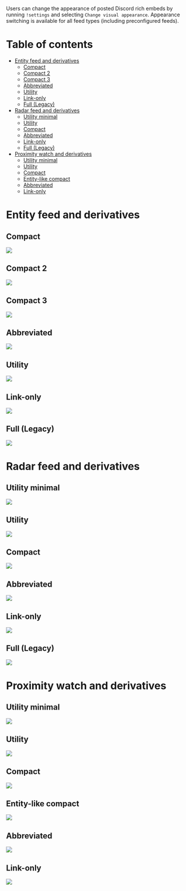 Users can change the appearance of posted Discord rich embeds by running ```!settings``` and selecting ```Change visual appearance```. Appearance switching is available for all feed types (including preconfigured feeds).

# Table of contents 
- [Entity feed and derivatives](#entity-feed-and-derivatives)
  * [Compact](#compact)
  * [Compact 2](#compact-2)
  * [Compact 3](#compact-3)
  * [Abbreviated](#abbreviated)
  * [Utility](#utility)
  * [Link-only](#link-only)
  * [Full (Legacy)](#full--legacy-)
- [Radar feed and derivatives](#radar-feed-and-derivatives)
  * [Utility minimal](#utility-minimal)
  * [Utility](#utility-1)
  * [Compact](#compact-1)
  * [Abbreviated](#abbreviated-1)
  * [Link-only](#link-only-1)
  * [Full (Legacy)](#full--legacy--1)
- [Proximity watch and derivatives](#proximity-watch-and-derivatives)
  * [Utility minimal](#utility-minimal-1)
  * [Utility](#utility-2)
  * [Compact](#compact-2)
  * [Entity-like compact](#entity-like-compact)
  * [Abbreviated](#abbreviated-2)
  * [Link-only](#link-only-2)

# Entity feed and derivatives

## Compact
![](https://github.com/Nathan-LS/Insight/blob/development/docs/images/appearances/entity_compact.png?raw=true)
## Compact 2
![](https://github.com/Nathan-LS/Insight/blob/development/docs/images/appearances/entity_compact2.png?raw=true)
## Compact 3
![](https://github.com/Nathan-LS/Insight/blob/development/docs/images/appearances/entity_compact3.png?raw=true)
## Abbreviated
![](https://github.com/Nathan-LS/Insight/blob/development/docs/images/appearances/entity_abbreviated.png?raw=true)
## Utility
![](https://github.com/Nathan-LS/Insight/blob/development/docs/images/appearances/entity_utility.png?raw=true)
## Link-only
![](https://github.com/Nathan-LS/Insight/blob/development/docs/images/appearances/entity_link.png?raw=true)
## Full (Legacy)
![](https://github.com/Nathan-LS/Insight/blob/development/docs/images/appearances/entity_legacy.png?raw=true)

# Radar feed and derivatives

## Utility minimal
![](https://github.com/Nathan-LS/Insight/blob/development/docs/images/appearances/radar_utility_minimal.png?raw=true)
## Utility
![](https://github.com/Nathan-LS/Insight/blob/development/docs/images/appearances/radar_utility.png?raw=true)
## Compact
![](https://github.com/Nathan-LS/Insight/blob/development/docs/images/appearances/radar_compact.png?raw=true)
## Abbreviated
![](https://github.com/Nathan-LS/Insight/blob/development/docs/images/appearances/radar_abbreviated.png?raw=true)
## Link-only
![](https://github.com/Nathan-LS/Insight/blob/development/docs/images/appearances/radar_link.png?raw=true)
## Full (Legacy)
![](https://github.com/Nathan-LS/Insight/blob/development/docs/images/appearances/radar_legacy.png?raw=true)

# Proximity watch and derivatives

## Utility minimal
![](https://github.com/Nathan-LS/Insight/blob/development/docs/images/appearances/proximity_utility_minimal.png?raw=true)
## Utility
![](https://github.com/Nathan-LS/Insight/blob/development/docs/images/appearances/proximity_utility.png?raw=true)
## Compact
![](https://github.com/Nathan-LS/Insight/blob/development/docs/images/appearances/proximity_compact.png?raw=true)
## Entity-like compact
![](https://github.com/Nathan-LS/Insight/blob/development/docs/images/appearances/proximity_entity_compact.png?raw=true)
## Abbreviated
![](https://github.com/Nathan-LS/Insight/blob/development/docs/images/appearances/proximity_abbreviated.png?raw=true)
## Link-only
![](https://github.com/Nathan-LS/Insight/blob/development/docs/images/appearances/proximity_link.png?raw=true)
